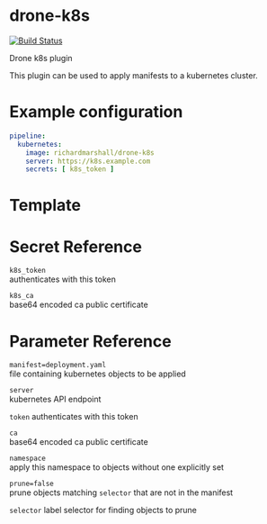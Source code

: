 # drone-k8s

[![Build Status](https://travis-ci.org/richardmarshall/drone-k8s.svg?branch=master)](https://travis-ci.org/richardmarshall/drone-k8s)

Drone k8s plugin

This plugin can be used to apply manifests to a kubernetes cluster.

# Example configuration

```yaml
pipeline:
  kubernetes:
    image: richardmarshall/drone-k8s
    server: https://k8s.example.com
    secrets: [ k8s_token ]
```

# Template 

# Secret Reference

`k8s_token`  
authenticates with this token

`k8s_ca`  
base64 encoded ca public certificate

# Parameter Reference

`manifest=deployment.yaml`  
file containing kubernetes objects to be applied

`server`  
kubernetes API endpoint

`token`
authenticates with this token

`ca`  
base64 encoded ca public certificate

`namespace`  
apply this namespace to objects without one explicitly set

`prune=false`  
prune objects matching `selector` that are not in the manifest

`selector`
label selector for finding objects to prune